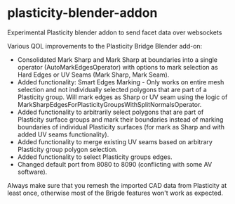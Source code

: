 # plasticity-blender-addon

Experimental Plasticity blender addon to send facet data over websockets

Various QOL improvements to the Plasticity Bridge Blender add-on:

- Consolidated Mark Sharp and Mark Sharp at boundaries into a single operator (AutoMarkEdgesOperator) with options to mark selection as Hard Edges or UV Seams (Mark Sharp, Mark Seam).
- Added functionality: Smart Edges Marking - Only works on entire mesh selection and not individually selected polygons that are part of a Plasticity group. Will mark edges as Sharp or UV seam using the logic of MarkSharpEdgesForPlasticityGroupsWithSplitNormalsOperator.
- Added functionality to arbitrarily select polygons that are part of Plasticity surface groups and mark their boundaries instead of marking boundaries of individual Plasticity surfaces (for mark as Sharp and with added UV seams functionality).
- Added functionality to merge existing UV seams based on arbitrary Plasticity group polygon selection.
- Added functionality to select Plasticity groups edges.
- Changed default port from 8080 to 8090 (conflicting with some AV software).

Always make sure that you remesh the imported CAD data from Plasticity at least once, otherwise most of the Brigde features won't work as expected.
